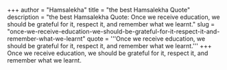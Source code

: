 +++
author = "Hamsalekha"
title = "the best Hamsalekha Quote"
description = "the best Hamsalekha Quote: Once we receive education, we should be grateful for it, respect it, and remember what we learnt."
slug = "once-we-receive-education-we-should-be-grateful-for-it-respect-it-and-remember-what-we-learnt"
quote = '''Once we receive education, we should be grateful for it, respect it, and remember what we learnt.'''
+++
Once we receive education, we should be grateful for it, respect it, and remember what we learnt.
